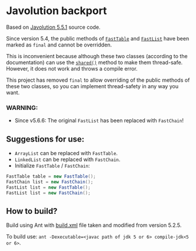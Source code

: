 # Javolution backport

Based on [Javolution 5.5.1](https://mvnrepository.com/artifact/javolution/javolution/5.5.1) source code.

Since version 5.4, the public methods of [`FastTable`](https://tumatanquang.github.io/javolution-backport/javolution/util/FastTable.html) and [`FastList`](https://tumatanquang.github.io/javolution-backport-apidocs/javolution/util/FastList.html) have been marked as `final` and cannot be overridden.

This is inconvenient because although these two classes (according to the documentation) can use the [`shared()`](https://tumatanquang.github.io/javolution-backport-apidocs/javolution/util/FastCollection.html#shared--) method to make them thread-safe. However, it does not work and throws a compile error.

This project has removed `final` to allow overriding of the public methods of these two classes, so you can implement thread-safety in any way you want.

### WARNING:

- Since v5.6.6: The original `FastList` has been replaced with `FastChain`!

## Suggestions for use:

- `ArrayList` can be replaced with `FastTable`.
- `LinkedList` can be replaced with `FastChain`.
- Initialize `FastTable` / `FastChain`:

```java
FastTable table = new FastTable();
FastChain list = new FastChain();
FastList list = new FastTable();
FastList list = new FastChain();
```

## How to build?

Build using Ant with [build.xml](https://github.com/javolution/javolution/blob/V5_2/build.xml) file taken and modified from version 5.2.5.

To build use: `ant -Dexecutable=<javac path of jdk 5 or 6> compile-jdk<5 or 6>`.